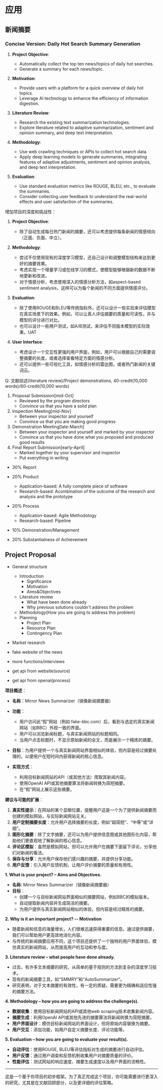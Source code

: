 # 应用

## 新闻摘要

### Concise Version: Daily Hot Search Summary Generation
1. **Project Objective**:
   - Automatically collect the top ten news/topics of daily hot searches.
   - Generate a summary for each news/topic.

2. **Motivation**:
   - Provide users with a platform for a quick overview of daily hot topics.
   - Leverage AI technology to enhance the efficiency of information digestion.

3. **Literature Review**:
   - Research the existing text summarization technologies.
   - Explore literature related to adaptive summarization, sentiment and opinion summary, and deep text interpretation.

4. **Methodology**:
   - Use web crawling techniques or APIs to collect hot search data.
   - Apply deep learning models to generate summaries, integrating features of adaptive adjustments, sentiment and opinion analysis, and deep text interpretation.

5. **Evaluation**:
   - Use standard evaluation metrics like ROUGE, BLEU, etc., to evaluate the summaries.
   - Consider collecting user feedback to understand the real-world effects and user satisfaction of the summaries.

增加项目的深度和挑战性：

1. **Project Objective**:
   - 除了自动生成每日热门新闻的摘要，还可以考虑提供每条新闻的情感倾向（正面、负面、中立）。

2. **Methodology**:
   - 尝试不仅使用现有的深度学习模型，还自己设计和调整模型结构来达到更好的摘要效果。
   - 考虑实现一个增量学习或在线学习的模式，使模型能够根据新的数据不断地更新和改进。
   - 对于情感分析，考虑使用深入的情感分析方法，如aspect-based sentiment analysis，这样可以为每个新闻的不同方面提供情感评分。

3. **Evaluation**:
   - 除了使用ROUGE和BLEU等传统指标外，还可以设计一些实验来评估模型在真实场景下的效果。例如，可以让真人评估摘要的质量和可读性，并与模型的评分进行对比。
   - 也可以设计一些用户测试，如A/B测试，来评估不同版本模型的实际效果。UAT

4. **User Interface**:
   - 考虑设计一个交互性更强的用户界面，例如，用户可以根据自己的需要调整摘要的长度，或者选择查看特定方面的情感分析。
   - 还可以提供一些可视化工具，如情感分析的雷达图，或者热门新闻的关键词云。

Q: 文献综述(literature review)/Project demonstrations, 40-credit(10,000 words)/60-credit(10,000 words)

1. Proposal Submission[mid-Oct]
   - Reviewed by the program directors
   - Convince us that you have a solid plan
2. Inspection Meeting[mid-Nov]
   - Between your inspector and yourself
   - Convince us that you are making good progress
3. Demonstration Meeting[late-March]
   - Between your inspector and yourself and marked by your inspector
   - Convince us that you have done what you proposed and produced good results
4. Final Report Submission[early-April]
   - Marked together by your supervisor and inspector
   - Put everything in writing

- 30% Report

- 20% Product
   - Application-based: A fully complete piece of software
   - Research-based: Acombination of the outcome of the research and analysis and the prototype

- 20% Process
   - Application-based: Agile Methodology
   - Research-based: Pipeline

- 10% Demonstration/Management

- 20% Substantialness of Achievement

## Project Proposal

- General structure
  - Introduction
    - Significance
    - Motivation
    - Aims&Objectives
  - Literature review
    - What have been done already
    - Why previous solutions couldn't address the problem
  - Methodology(How you are going to address this problem)
  - Planning
    - Project Plan
    - Resource Plan
    - Contingency Plan

- Market research
- fake website of the news
- more functions/interviews
- get api from website(source)
- get api from openai(process)

**项目概述**：

- **名称**：Mirror News Summarizer（镜像新闻摘要器）

- **功能**：
  - 用户访问此“假”网站（例如 fake-bbc.com）后，看到与选定的真实新闻网站（如BBC）外观一致的界面。
  - 用户可以浏览新闻标题，与真实新闻网站的标题相同。
  - 当用户点击标题时，不显示原始新闻的全文，而是展示一个精炼的摘要。

- **目标**：为用户提供一个与真实新闻网站界面相似的体验，但内容是经过摘要处理的，以便用户在短时间内获得新闻的核心信息。

- **实现方式**：
  - 利用目标新闻网站的API（或其他方法）爬取其新闻内容。
  - 使用OpenAI API或其他摘要算法将新闻转换为简短摘要。
  - 在“假”网站上展示这些摘要。

**建议与可能的扩展**：

1. **真实性提示**：在网站的某个显眼位置，提醒用户这是一个为了提供新闻摘要而创建的模拟网站，与实际新闻网站无关。
2. **用户定制摘要长度**：允许用户选择摘要的长度，例如“超简短”、“中等”或“详细”。
3. **图形化摘要**：除了文字摘要，还可以为用户提供信息图或其他图形化内容，帮助他们更直观地了解新闻的核心信息。
4. **评论区模拟**：虽然是模拟网站，但可以允许用户在摘要下面留下评论，分享他们对新闻的看法。
5. **保存与分享**：允许用户保存他们感兴趣的摘要，并提供分享功能。
6. **用户反馈**：引入用户反馈机制，让用户评价摘要的质量和有用性。


**1. What is your project? – Aims and Objectives.**
   
   - **名称**: Mirror News Summarizer（镜像新闻摘要器）
   - **目标**：
     - 创建一个与目标新闻网站界面相似的摘要网站，例如BBC的模拟版本。
     - 自动提取新闻内容并生成简洁的摘要。
     - 为用户提供与真实新闻网站相似的体验，但内容是经过精炼的摘要。

**2. Why is it an important project? -- Motivation**

   - 随着新闻和信息的海量增长，人们很难迅速获得重要的信息。通过提供摘要，我们可以帮助用户更高效地消化内容。
   - 与传统的新闻摘要应用不同，这个项目还提供了一个独特的用户界面体验，模仿真实的新闻网站，从而提高用户的互动和参与度。

**3. Literature review – what people have done already.**

   - 过去，有许多文本摘要的研究，从简单的基于规则的方法到复杂的深度学习技术。
   - 现有的新闻摘要工具，如“SMMRY”和“AutoSummarizer”。
   - 研究表明，对于文本摘要的有效性，有一定的质疑，需要更为精确和适应性强的摘要方法。

**4. Methodology – how you are going to address the challenge(s).**

   - **数据收集**：使用目标新闻网站的API或其他web scraping技术收集新闻内容。
   - **摘要生成**：利用OpenAI API或其他先进的摘要算法将新闻转换为简短摘要。
   - **用户界面设计**：模仿目标新闻网站的界面设计，但将原始内容替换为摘要。
   - **用户交互**：添加功能，如用户自定义摘要长度、评论功能等。

**5. Evaluation – how you are going to evaluate your result(s).**

   - **自动评估**：使用ROUGE, BLEU等评估指标对生成的摘要进行自动评估。
   - **用户反馈**：通过用户调查和反馈机制收集用户对摘要质量的评价。
   - **性能评估**：测试网站的响应速度、摘要生成速度以及用户界面的流畅性。

---

这是一个基于你项目的初步框架。为了真正完成这个项目，你可能需要进行更深入的研究，尤其是在文献回顾部分，以及更详细的评估策略。